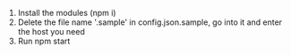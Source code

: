 1. Install the modules (npm i)
2. Delete the file name '.sample' in config.json.sample, go into it and enter the host you need
3. Run npm start

    